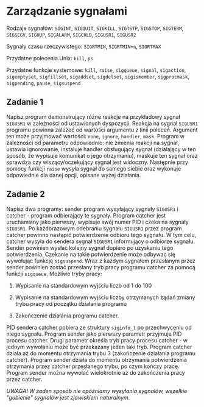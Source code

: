 # Zarządzanie sygnałami

Rodzaje sygnałów: `SIGINT`, `SIGQUIT`, `SIGKILL`, `SIGTSTP`, `SIGSTOP`, `SIGTERM`, `SIGSEGV`, `SIGHUP`, `SIGALARM`, `SIGCHLD`, `SIGUSR1`, `SIGUSR2`

Sygnały czasu rzeczywistego: `SIGRTMIN`, `SIGRTMIN+n`, `SIGRTMAX`

Przydatne polecenia Unix: `kill`, `ps`

Przydatne funkcje systemowe: `kill`, `raise`, `sigqueue`, `signal`, `sigaction`, `sigemptyset`, `sigfillset`, `sigaddset`, `sigdelset`, `sigismember`, `sigprocmask`, `sigpending`, `pause`, `sigsuspend`
## Zadanie 1
Napisz program demonstrujący różne reakcje na przykładowy sygnał `SIGUSR1` w zależności od ustawionych dyspozycji. Reakcja na sygnał `SIGUSR1` programu powinna zależeć od wartości argumentu z linii poleceń. Argument ten może przyjmować wartości: `none`, `ignore`, `handler`, `mask`. Program w zależności od parametru odpowiednio: nie zmienia reakcji na sygnał, ustawia ignorowanie, instaluje handler obsługujący sygnał (działający w ten sposób, że wypisuje komunikat o jego otrzymaniu), maskuje ten sygnał oraz sprawdza czy wiszący/oczekujący sygnał jest widoczny. Następnie przy pomocy funkcji `raise` wysyła sygnał do samego siebie oraz wykonuje odpowiednie dla danej opcji, opisane wyżej działania.

## Zadanie 2
Napisz dwa programy: sender program wysyłający sygnały `SIGUSR1` i catcher - program odbierający te sygnały. Program catcher jest uruchamiany jako pierwszy, wypisuje swój numer PID i czeka na sygnały `SIGUSR1`. Po każdorazowym odebraniu sygnału `SIGUSR1` przez program catcher powinno nastąpić potwierdzenie odbioru tego sygnału. W tym celu, catcher wysyła do sendera sygnał `SIGUSR1` informujący o odbiorze sygnału. Sender powinien wysłać kolejny sygnał dopiero po uzyskaniu tego potwierdzenia. Czekanie na takie potwierdzenie może odbywac się wywołując funkcję `sigsuspend`. Wraz z każdym sygnałem przesłanym przez sender powinien zostać przesłany tryb pracy programu catcher za pomocą funkcji `sigqueue`. Możliwe tryby pracy:

1. Wypisanie na standardowym wyjściu liczb od 1 do 100

2. Wypisanie na standardowym wyjściu liczby otrzymanych żądań zmiany 
trybu pracy od początku działania programu
3. Zakończenie działania programu catcher.

PID sendera catcher pobiera ze struktury `siginfo_t` po przechwyceniu od niego sygnału. Program sender jako pierwszy parametr przyjmuje PID procesu catcher. Drugi parametr określa tryb pracy procesu catcher - w jednym wywołaniu może być przekazany jeden taki tryb. Program catcher działa aż do momentu otrzymania trybu 3 (zakończenie działania programu catcher). Program sender działa do momentu otrzymania potwierdzenia otrzymania przez catcher przesłanego trybu, po czym kończy pracę. Program sender można wywołać wielokrotnie aż do zakończenia pracy przez catcher.

*UWAGA! W żaden sposób nie opóźniamy wysyłania sygnałów, wszelkie "gubienie" sygnałów jest zjawiskiem naturalnym*.
